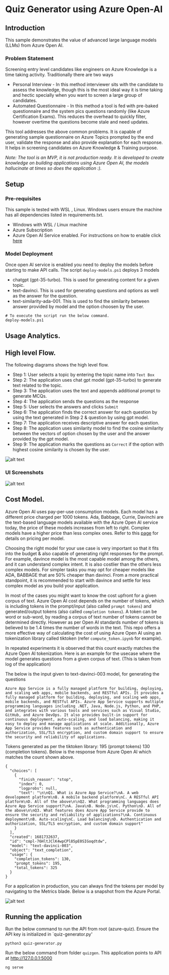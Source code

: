 # Quiz Generator using Azure Open-AI 

## Introduction

This sample demonstrates the value of advanced large language models (LLMs) from Azure Open AI.

### Problem Statement

Screening entry level candidates like engineers on Azure Knowledge is a time taking activity. Traditionally there are two ways
- Personal Interview -  In this method interviewer sits with the candidate to assess the knowledge, though this is the most ideal way it is time taking and hectic specially when you want to screen a large group of candidates.
- Automated Questionnaire - In this method a tool is fed with pre-baked questionnaire and the system pics questions randomly (like Azure Certification Exams). This reduces the overhead to quickly filter, however overtime the questions become stale and need updates.

This tool addresses the above common problems. It is capable of generating sample questionnaire on Azure Topics prompted by the end user, validate the response and also provide explanation for each response. It helps in screening candidates on Azure Knowledge & Training purpose.

_Note: The tool is an MVP, it is not production ready. It is developed to create knowledge on building applications using Azure Open AI, the models hallucinate at times so does the application :)._

## Setup

### Pre-requisites

This sample is tested with WSL , Linux.
Windows users ensure the machine has all dependencies listed in requirements.txt.

- Windows with WSL / Linux machine
- Azure Subscription 
- Azure Open AI Service enabled. For instructions on how to enable click [here](https://aka.ms/oai/access)


###  Model Deployment

Once open AI service is enabled you need to deploy the models before starting to make API calls. 
The script `deploy-models.ps1` deploys 3 models

- chatgpt (gpt-35-turbo). This is used for generating content for a given topic.
- text-davinci. This is used for generating questions and options as well as the answer for the question.
- text-similarity-ada-001. This is used to find the similarity between answer provided by model and the option choosen by the user.

```
# To execute the script run the below command.
deploy-models.ps1
```


## Usage Analytics. 


## High level Flow.

The following diagrams shows the high level flow.
- Step 1: User selects a topic by entering the topic name into `Text Box`
- Step 2: The application uses chat gpt model (gpt-35-turbo) to generate text related to the topic.
- Step 3: The application uses the text and appends additional prompt to generate MCQs. 
- Step 4: The application sends the questions as the response
- Step 5: User selects the answers and clicks `Submit`
- Step 6: The application finds the correct answer for each question by using the text generated in Step 2 & question by using gpt model.
- Step 7: The application receives descriptive answer for each question.
- Step 8: The application uses similarity model to find the cosine similarity between the vectors of option chosen by the user and the answer provided by the gpt model.
- Step 9: The application marks the questions as `Correct` if the option with highest cosine similarity is chosen by the user.

![alt text](docs/diagram.png)

### UI Screenshots 

![alt text](docs/app.png)

## Cost Model.

Azure Open AI uses pay-per-use consumption models. Each model has a different price charged per 1000 tokens. Ada, Babbage, Currie, Davinchi are the text-based language models available with the Azure Open AI service today, the price of these models increases from left to right. Complex models have a higher price than less complex ones. Refer to this [page](https://azure.microsoft.com/en-us/pricing/details/cognitive-services/openai-service/) for details on pricing per model.

Choosing the right model for your use case is very important so that it fits into the budget & also capable of generating right responses for the prompt. 
For example, davince model is the most capable model among the others, and it can understand complex intent. It is also costlier than the others less complex models.
For simpler tasks you may opt for cheaper models like ADA, BABBAGE that are 50% cheaper than davinci. From a more practical standpoint, it is recommended to start with davince and settle for less complex model as you build your application.

In most of the cases you might want to know the cost upfront for a given corpus of text. Azure Open AI cost depends on the number of tokens, which is including tokens in the prompt/input (also called `prompt tokens`) and generated/output tokens (also called `completion tokens`). A token can be word or sub-word, by reading a corpus of text number of tokens cannot be determined directly. However as per Open AI standards number of tokens is believed to be 1.4 times the number of words in the text. This repo offers a more effective way of calculating the cost of using Azure Open AI using an tokenization library called tiktoken (refer `compute_token.ipynb` for example). 

In repeated experiments it is observed that this count exactly matches the Azure Open AI tokenization. Here is an example for the usecase where the model generates questions from a given corpus of text. (This is taken from log of the application)

The below  is the input given to text-davinci-003 model, for generating the questions
```
Azure App Service is a fully managed platform for building, deploying, and scaling web apps, mobile backends, and RESTful APIs. It provides a fully managed platform for building, deploying, and scaling web apps, mobile backends, and RESTful APIs. Azure App Service supports multiple programming languages including .NET, Java, Node.js, Python, and PHP, and integrates with various tools and services such as Visual Studio, GitHub, and Azure DevOps. It also provides built-in support for continuous deployment, auto-scaling, and load balancing, making it easy to deploy and manage applications at scale. Additionally, Azure App Service provides features such as authentication and authorization, SSL/TLS encryption, and custom domain support to ensure the security and reliability of applications.
```
Tokens generated as per the tiktoken library: 195 (prompt tokens) 130 (completion tokens). Below is the response from Azure Open AI which matches the count shown above.
```
{
  "choices": [
    {
      "finish_reason": "stop",
      "index": 0,
      "logprobs": null,
      "text": "\n\nQ1. What is Azure App Service?\nA. A web development platform\nB. A mobile backend platform\nC. A RESTful API platform\nD. All of the above\n\nQ2. What programming languages does Azure App Service support?\nA. Java\nB. Node.js\nC. Python\nD. All of the above\n\nQ3. What features does Azure App Service provide to ensure the security and reliability of applications?\nA. Continuous deployment\nB. Auto-scaling\nC. Load balancing\nD. Authentication and authorization, SSL/TLS encryption, and custom domain support"
    }
  ],
  "created": 1681732637,
  "id": "cmpl-76HltJClK4wpCPl85pE0SIGoqdtdw",
  "model": "text-davinci-003",
  "object": "text_completion",
  "usage": {
    "completion_tokens": 130,
    "prompt_tokens": 195,
    "total_tokens": 325
  }
}

```

For a application in production, you can always find the tokens per model by navigating to the Metrics blade. Below is a snapshot from the Azure Portal.

![alt text](docs/metrics.png)

## Running the application

Run the below command to run the API from root (azure-quiz). Ensure the API key is initialized in `quiz-generator.py'

```
python3 quiz-generator.py
```

Run the below command from folder `quizgen`. 
This application points to API at http://127.0.0.1:5000
```
ng serve
```




